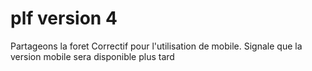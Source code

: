 # plf version 4
Partageons la foret
Correctif pour l'utilisation de mobile.
Signale que la version mobile sera disponible plus tard
